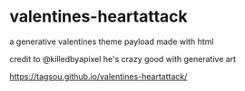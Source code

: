 # valentines-heartattack
a generative valentines theme payload made with html

credit to @killedbyapixel he's crazy good with generative art

https://tagsou.github.io/valentines-heartattack/


